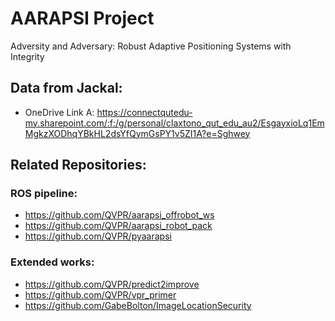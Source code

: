 # AARAPSI Project
Adversity and Adversary: Robust Adaptive Positioning Systems with Integrity

## Data from Jackal:
- OneDrive Link A: https://connectqutedu-my.sharepoint.com/:f:/g/personal/claxtono_qut_edu_au2/EsgayxioLq1EmMgkzXODhqYBkHL2dsYfQymGsPY1v5ZI1A?e=Sghwey

## Related Repositories:
### ROS pipeline:
- https://github.com/QVPR/aarapsi_offrobot_ws
- https://github.com/QVPR/aarapsi_robot_pack
- https://github.com/QVPR/pyaarapsi
### Extended works:
- https://github.com/QVPR/predict2improve
- https://github.com/QVPR/vpr_primer
- https://github.com/GabeBolton/ImageLocationSecurity
